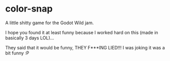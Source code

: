 # color-snap
A little shitty game for the Godot Wild jam.

I hope you found it at least funny because I worked hard on this (made in basically 3 days LOL)...

They said that it would be funny, THEY F***ING LIED!!!
I was joking it was a bit funny :P
